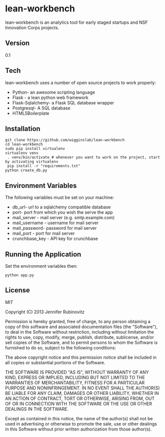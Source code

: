 lean-workbench
=========

lean-workbench is an analytics tool for early staged startups and NSF Innovation Corps projects.


Version
-

0.1

Tech
-----------

lean-workbench uses a number of open source projects to work properly:

* Python- an awesome scripting language
* Flask - a lean python web framework
* Flask-Sqlalchemy- a Flask SQL database wrapper
* Postgresql- A SQL database
* HTML5Boilerplate
 
Installation
--------------

```
git clone https://github.com/wigginslab/lean-workbench
cd lean-workbench
sudo pip install virtualenv
virtualenv venv
 . venv/bin/activate # whenever you want to work on the project, start by activating virtualenv
 pip install -r "requirements.txt"
python create_db.py
```
Environment Variables
--------------------
The following variables must be set on your machine:

* db_url- url to a sqlalchemy compatible database
* port- port from which you wish the serve the app
* mail_server - mail server (e.g. smtp.example.com)
* mail_username - username for mail server
* mail_password- password for mail server
* mail_port - port for mail server
* crunchbase_key - API key for crunchbase

Running the Application
---------------------------
Set the environment variables then:
```
python app.py
```

License
-

MIT

Copyright (C) 2013 Jennifer Rubinovitz

Permission is hereby granted, free of charge, to any person obtaining a copy of this software and associated documentation files (the "Software"), to deal in the Software without restriction, including without limitation the rights to use, copy, modify, merge, publish, distribute, sublicense, and/or sell copies of the Software, and to permit persons to whom the Software is furnished to do so, subject to the following conditions:

The above copyright notice and this permission notice shall be included in all copies or substantial portions of the Software.

THE SOFTWARE IS PROVIDED "AS IS", WITHOUT WARRANTY OF ANY KIND, EXPRESS OR IMPLIED, INCLUDING BUT NOT LIMITED TO THE WARRANTIES OF MERCHANTABILITY, FITNESS FOR A PARTICULAR PURPOSE AND NONINFRINGEMENT. IN NO EVENT SHALL THE AUTHOR(S) BE LIABLE FOR ANY CLAIM, DAMAGES OR OTHER LIABILITY, WHETHER IN AN ACTION OF CONTRACT, TORT OR OTHERWISE, ARISING FROM, OUT OF OR IN CONNECTION WITH THE SOFTWARE OR THE USE OR OTHER DEALINGS IN THE SOFTWARE.

Except as contained in this notice, the name of the author(s) shall not be used in advertising or otherwise to promote the sale, use or other dealings in this Software without prior written authorization from those author(s).
